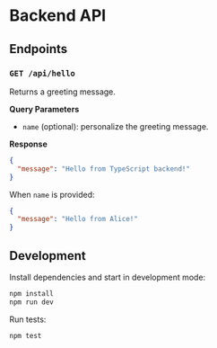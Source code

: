 # Backend API

## Endpoints

### `GET /api/hello`

Returns a greeting message.

**Query Parameters**

- `name` (optional): personalize the greeting message.

**Response**

```json
{
  "message": "Hello from TypeScript backend!"
}
```

When `name` is provided:

```json
{
  "message": "Hello from Alice!"
}
```

## Development

Install dependencies and start in development mode:

```bash
npm install
npm run dev
```

Run tests:

```bash
npm test
```
